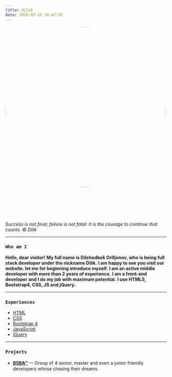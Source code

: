 ```yaml
---
title: dilik
date: 2020-07-15 18:47:35
---
```

<img class="hero-image" src="/img/dilik/avatar.jpg" style="padding-bottom: 2em;border-radius: 50%; margin-bottom: 15px;" height="500" width="500">

<div class="my-links">
  <a class="gradient-text" href="https://t.me/orifjonov800" target="_blank" rel="noopener"><span class=" iconfont icon-qzone"></span></a>
</div>

<style>
  .my-links {display: flex; justify-content: center; align-content: center; margin-top: 30px; width: 100%;}
  .my-links a {display: flex; color: #000; padding: 2px 10px;border-bottom:none !important;}
  .my-links a:after {display: none;}
  .my-links a:hover {backround: #ddd;}
  .my-links a span {font-size: 28px;}
  .hero-image {margin: 0 auto;}

  .dark-obsidian .article .main .content {
    padding: 0 6rem;
  }
  @media screen and (max-width: 1200px) {
    .dark-obsidian .article .main .content {
      padding: 0 0.5rem;
    }
  }
</style>

<i class="my-links">Success is not final; failure is not fatal: It is the courage to continue that counts. © Dilik</i>

<hr>

<h3 id="Who-am-I"><a href="#Who-am-I" class="headerlink" title="Who am I"></a><code>Who am I</code></h3>

**Hello, dear visitor!**
**My full name is Dilshodbek Orifjonov, who is being full stack developer under the nickname Dilik.**
**I am happy to see you visit our website. let me for beginning introduce myself.**
**I am an active middle developer with more than 2 years of experience.**
**I am a front-end developer and I do my job with maximum potential.**
**I use HTML5, Bootstrap4, CSS, JS and jQuery.**

<hr>

<h3 id="Experiences"><a href="#Experiences" class="headerlink" title="Experiences"></a><code>Experiences</code></h3>

- [HTML](https://en.wikipedia.org/wiki/HTML#:~:text=Hypertext%20Markup%20Language%20(HTML)%20is,scripting%20languages%20such%20as%20JavaScript.)
- [CSS](https://www.w3.org/Style/CSS/Overview.en.html)
- [Bootstrap 4](https://getbootstrap.com/)
- [JavaScript](https://developer.mozilla.org/en-US/docs/Web/JavaScript)
- [jQuery](https://jquery.com/)

<hr>

<h3 id="Projects"><a href="#Projects" class="headerlink" title="Projects"></a><code>Projects</code></h3>

- [**BSBA™**](https://bsba.uz) 一 Group of 4 senior, master and even a junior friendly developers whose chasing their dreams.
